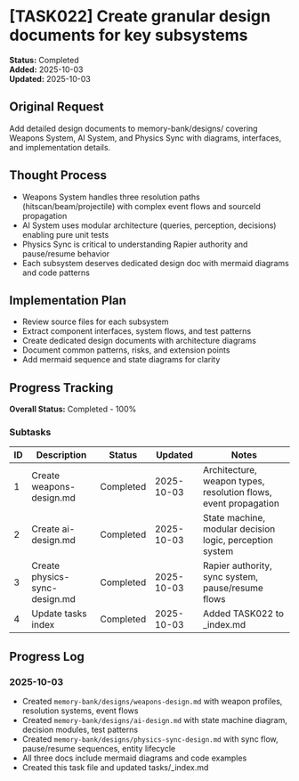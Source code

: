 # [TASK022] Create granular design documents for key subsystems

**Status:** Completed  
**Added:** 2025-10-03  
**Updated:** 2025-10-03

## Original Request
Add detailed design documents to memory-bank/designs/ covering Weapons System, AI System, and Physics Sync with diagrams, interfaces, and implementation details.

## Thought Process
- Weapons System handles three resolution paths (hitscan/beam/projectile) with complex event flows and sourceId propagation
- AI System uses modular architecture (queries, perception, decisions) enabling pure unit tests
- Physics Sync is critical to understanding Rapier authority and pause/resume behavior
- Each subsystem deserves dedicated design doc with mermaid diagrams and code patterns

## Implementation Plan
- Review source files for each subsystem
- Extract component interfaces, system flows, and test patterns
- Create dedicated design documents with architecture diagrams
- Document common patterns, risks, and extension points
- Add mermaid sequence and state diagrams for clarity

## Progress Tracking
**Overall Status:** Completed - 100%

### Subtasks
| ID | Description | Status | Updated | Notes |
|----|-------------|--------|---------|-------|
| 1 | Create weapons-design.md | Completed | 2025-10-03 | Architecture, weapon types, resolution flows, event propagation |
| 2 | Create ai-design.md | Completed | 2025-10-03 | State machine, modular decision logic, perception system |
| 3 | Create physics-sync-design.md | Completed | 2025-10-03 | Rapier authority, sync system, pause/resume flows |
| 4 | Update tasks index | Completed | 2025-10-03 | Added TASK022 to _index.md |

## Progress Log

### 2025-10-03
- Created `memory-bank/designs/weapons-design.md` with weapon profiles, resolution systems, event flows
- Created `memory-bank/designs/ai-design.md` with state machine diagram, decision modules, test patterns
- Created `memory-bank/designs/physics-sync-design.md` with sync flow, pause/resume sequences, entity lifecycle
- All three docs include mermaid diagrams and code examples
- Created this task file and updated tasks/_index.md
